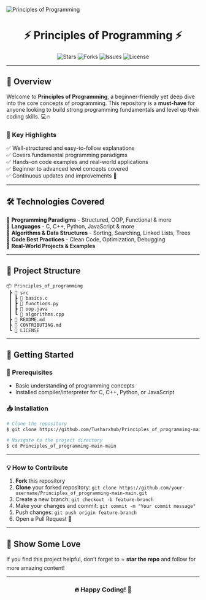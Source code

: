 ![Principles of Programming](https://i.imgur.com/your-banner-image.png)

<h1 align="center">⚡ Principles of Programming ⚡</h1>

<p align="center">
  <img src="https://img.shields.io/github/stars/Tusharxhub/Principles_of_programming-main-main?style=for-the-badge" alt="Stars" />
  <img src="https://img.shields.io/github/forks/Tusharxhub/Principles_of_programming-main-main?style=for-the-badge" alt="Forks" />
  <img src="https://img.shields.io/github/issues/Tusharxhub/Principles_of_programming-main-main?style=for-the-badge" alt="Issues" />
  <img src="https://img.shields.io/github/license/Tusharxhub/Principles_of_programming-main-main?style=for-the-badge" alt="License" />
</p>

---

## 🚀 Overview

Welcome to **Principles of Programming**, a beginner-friendly yet deep dive into the core concepts of programming. This repository is a **must-have** for anyone looking to build strong programming fundamentals and level up their coding skills. 💻🔥

### 📌 Key Highlights
✅ Well-structured and easy-to-follow explanations  
✅ Covers fundamental programming paradigms  
✅ Hands-on code examples and real-world applications  
✅ Beginner to advanced level concepts covered  
✅ Continuous updates and improvements 🚀

---

## 🛠️ Technologies Covered

🔹 **Programming Paradigms** - Structured, OOP, Functional & more  
🔹 **Languages** - C, C++, Python, JavaScript & more  
🔹 **Algorithms & Data Structures** - Sorting, Searching, Linked Lists, Trees  
🔹 **Code Best Practices** - Clean Code, Optimization, Debugging  
🔹 **Real-World Projects & Examples**  

---

## 📂 Project Structure

```
📦 Principles_of_programming
 ┣ 📂 src
 ┃ ┣ 📜 basics.c
 ┃ ┣ 📜 functions.py
 ┃ ┣ 📜 oop.java
 ┃ ┗ 📜 algorithms.cpp
 ┣ 📜 README.md
 ┣ 📜 CONTRIBUTING.md
 ┗ 📜 LICENSE
```

---

## 🚀 Getting Started

### 🔧 Prerequisites
- Basic understanding of programming concepts
- Installed compiler/interpreter for C, C++, Python, or JavaScript

### 📥 Installation
```bash
# Clone the repository
$ git clone https://github.com/Tusharxhub/Principles_of_programming-main-main.git

# Navigate to the project directory
$ cd Principles_of_programming-main-main
```

---


### 💡 How to Contribute
1. **Fork** this repository
2. **Clone** your forked repository: `git clone https://github.com/your-username/Principles_of_programming-main-main.git`
3. Create a new branch: `git checkout -b feature-branch`
4. Make your changes and commit: `git commit -m "Your commit message"`
5. Push changes: `git push origin feature-branch`
6. Open a Pull Request 🚀

---
## 🌟 Show Some Love

If you find this project helpful, don’t forget to ⭐ **star the repo** and follow for more amazing content!

---

<h3 align="center">🔥 Happy Coding! 🚀</h3>

